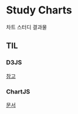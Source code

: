 # Study Charts

차트 스터디 결과물

## TIL

### D3JS

[참고](https://d3-graph-gallery.com/index.html)

### ChartJS

[문서](https://react-chartjs-2.js.org/components)
